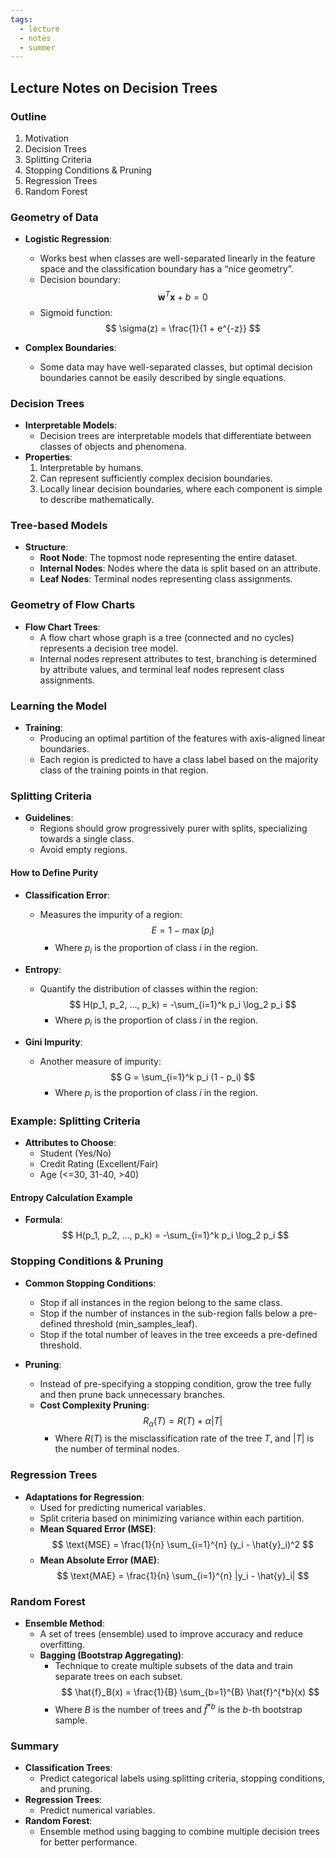 ```yaml
---
tags:
  - lecture
  - notes
  - summer
---
```

## Lecture Notes on Decision Trees

### Outline
1. Motivation
2. Decision Trees
3. Splitting Criteria
4. Stopping Conditions & Pruning
5. Regression Trees
6. Random Forest

### Geometry of Data
- **Logistic Regression**:
  - Works best when classes are well-separated linearly in the feature space and the classification boundary has a “nice geometry”.
  - Decision boundary: 
    $$ \mathbf{w}^T \mathbf{x} + b = 0 $$
  - Sigmoid function:
    $$ \sigma(z) = \frac{1}{1 + e^{-z}} $$

- **Complex Boundaries**:
  - Some data may have well-separated classes, but optimal decision boundaries cannot be easily described by single equations.

### Decision Trees
- **Interpretable Models**:
  - Decision trees are interpretable models that differentiate between classes of objects and phenomena.
- **Properties**:
  1. Interpretable by humans.
  2. Can represent sufficiently complex decision boundaries.
  3. Locally linear decision boundaries, where each component is simple to describe mathematically.

### Tree-based Models
- **Structure**:
  - **Root Node**: The topmost node representing the entire dataset.
  - **Internal Nodes**: Nodes where the data is split based on an attribute.
  - **Leaf Nodes**: Terminal nodes representing class assignments.

### Geometry of Flow Charts
- **Flow Chart Trees**:
  - A flow chart whose graph is a tree (connected and no cycles) represents a decision tree model.
  - Internal nodes represent attributes to test, branching is determined by attribute values, and terminal leaf nodes represent class assignments.

### Learning the Model
- **Training**:
  - Producing an optimal partition of the features with axis-aligned linear boundaries.
  - Each region is predicted to have a class label based on the majority class of the training points in that region.

### Splitting Criteria
- **Guidelines**:
  - Regions should grow progressively purer with splits, specializing towards a single class.
  - Avoid empty regions.

#### How to Define Purity
- **Classification Error**:
  - Measures the impurity of a region:
    $$ E = 1 - \max(p_i) $$
    - Where $p_i$ is the proportion of class $i$ in the region.

- **Entropy**:
  - Quantify the distribution of classes within the region:
    $$ H(p_1, p_2, ..., p_k) = -\sum_{i=1}^k p_i \log_2 p_i $$
    - Where $p_i$ is the proportion of class $i$ in the region.

- **Gini Impurity**:
  - Another measure of impurity:
    $$ G = \sum_{i=1}^k p_i (1 - p_i) $$
    - Where $p_i$ is the proportion of class $i$ in the region.

### Example: Splitting Criteria
- **Attributes to Choose**:
  - Student (Yes/No)
  - Credit Rating (Excellent/Fair)
  - Age (<=30, 31-40, >40)

#### Entropy Calculation Example
- **Formula**:
  $$ H(p_1, p_2, ..., p_k) = -\sum_{i=1}^k p_i \log_2 p_i $$

### Stopping Conditions & Pruning
- **Common Stopping Conditions**:
  - Stop if all instances in the region belong to the same class.
  - Stop if the number of instances in the sub-region falls below a pre-defined threshold (min_samples_leaf).
  - Stop if the total number of leaves in the tree exceeds a pre-defined threshold.

- **Pruning**:
  - Instead of pre-specifying a stopping condition, grow the tree fully and then prune back unnecessary branches.
  - **Cost Complexity Pruning**:
    $$ R_\alpha(T) = R(T) + \alpha |T| $$
    - Where $R(T)$ is the misclassification rate of the tree $T$, and $|T|$ is the number of terminal nodes.

### Regression Trees
- **Adaptations for Regression**:
  - Used for predicting numerical variables.
  - Split criteria based on minimizing variance within each partition.
  - **Mean Squared Error (MSE)**:
    $$ \text{MSE} = \frac{1}{n} \sum_{i=1}^{n} (y_i - \hat{y}_i)^2 $$
  - **Mean Absolute Error (MAE)**:
    $$ \text{MAE} = \frac{1}{n} \sum_{i=1}^{n} |y_i - \hat{y}_i| $$

### Random Forest
- **Ensemble Method**:
  - A set of trees (ensemble) used to improve accuracy and reduce overfitting.
  - **Bagging (Bootstrap Aggregating)**:
    - Technique to create multiple subsets of the data and train separate trees on each subset.
    $$ \hat{f}_B(x) = \frac{1}{B} \sum_{b=1}^{B} \hat{f}^{*b}(x) $$
    - Where $B$ is the number of trees and $\hat{f}^{*b}$ is the $b$-th bootstrap sample.

### Summary
- **Classification Trees**:
  - Predict categorical labels using splitting criteria, stopping conditions, and pruning.
- **Regression Trees**:
  - Predict numerical variables.
- **Random Forest**:
  - Ensemble method using bagging to combine multiple decision trees for better performance.